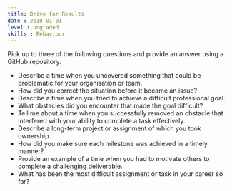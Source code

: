 ```yaml
---
title: Drive for Results
date : 2018-01-01
level : ungraded
skills : Behaviour
---
```

Pick up to three of the following questions and provide an answer using a GitHub repository.

- Describe a time when you uncovered something that could be problematic for your organisation or team.
 - How did you correct the situation before it became an issue?
- Describe a time when you tried to achieve a difficult professional goal.
 - What obstacles did you encounter that made the goal difficult?
- Tell me about a time when you successfully removed an obstacle that interfered with your ability to complete a task effectively.
- Describe a long-term project or assignment of which you took ownership.
 - How did you make sure each milestone was achieved in a timely manner?
- Provide an example of a time when you had to motivate others to complete a challenging deliverable.
- What has been the most difficult assignment or task in your career so far?

